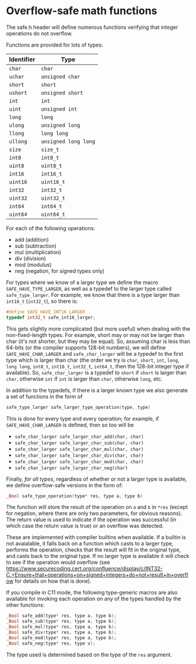 # Overflow-safe math functions

The safe.h header will define numerous functions verifying that
integer operations do not overflow.

Functions are provided for lots of types:

| Identifier | Type                 |
| ---------- | -------------------- |
| `char`     | `char`               |
| `uchar`    | `unsigned char`      |
| `short`    | `short`              |
| `ushort`   | `unsigned short`     |
| `int`      | `int`                |
| `uint`     | `unsigned int`       |
| `long`     | `long`               |
| `ulong`    | `unsigned long`      |
| `llong`    | `long long`          |
| `ullong`   | `unsigned long long` |
| `size`     | `size_t`             |
| `int8`     | `int8_t`             |
| `uint8`    | `uint8_t`            |
| `int16`    | `int16_t`            |
| `uint16`   | `uint16_t`           |
| `int32`    | `int32_t`            |
| `uint32`   | `uint32_t`           |
| `int64`    | `int64_t`            |
| `uint64`   | `uint64_t`           |

For each of the following operations:

 * add (addition)
 * sub (subtraction)
 * mul (multiplication)
 * div (division)
 * mod (modulus)
 * neg (negation, for signed types only)

For types where we know of a larger type we define the macro
`SAFE_HAVE_TYPE_LARGER`, as well as a typedef to the larger type
called `safe_type_larger`.  For example, we know that there is a type
larger than `int16_t` (`int32_t`), so there is:

```C
#define SAFE_HAVE_INT16_LARGER
typedef int32_t safe_int16_larger;
```

This gets slightly more complicated (but more useful) when dealing
with the non-fixed-length types.  For example, short may or may not be
larger than char (it's not shorter, but they may be equal).  So,
assuming char is less than 64-bits (or the compiler supports 128-bit
numbers), we will define `SAFE_HAVE_CHAR_LARGER` and
`safe_char_larger` will be a typedef to the first type which is larger
than char (the order we try is `char`, `short`, `int`, `long`, `long
long`, `int8_t`, `int16_t`, `int32_t`, `int64_t`, then the 128-bit
integer type if available).  So, `safe_char_larger` is a typedef to
`short` if `short` is larger than `char`, otherwise `int` if `int` is
larger than `char`, otherwise `long`, etc.

In addition to the typedefs, if there is a larger known type we
also generate a set of functions in the form of

```C
safe_type_larger safe_larger_type_operation(type, type)
```

This is done for every type and every operation; for example, if
`SAFE_HAVE_CHAR_LARGER` is defined, then so too will be

 * `safe_char_larger safe_larger_char_add(char, char)`
 * `safe_char_larger safe_larger_char_sub(char, char)`
 * `safe_char_larger safe_larger_char_mul(char, char)`
 * `safe_char_larger safe_larger_char_div(char, char)`
 * `safe_char_larger safe_larger_char_mod(char, char)`
 * `safe_char_larger safe_larger_char_neg(char)`

Finally, *for all types*, regardless of whether or not a larger
type is available, we define overflow-safe versions in the form of:

```C
_Bool safe_type_operation(type* res, type a, type b)
```

The function will store the result of the operation on `a` and `b` in
`*res` (except for negation, where there are only two parameters, for
obvious reasons).  The return value is used to indicate if the
operation was successful (in which case the return value is true) or
an overflow was detected.

These are implemented with compiler builtins when available.  If a
builtin is not avaialable, it falls back on a function which casts
to a larger type, performs the operation, checks that the result
will fit in the original type, and casts back to the original type.
If no larger type is available it will check to see if the
operation would overflow (see
https://www.securecoding.cert.org/confluence/display/c/INT32-C.+Ensure+that+operations+on+signed+integers+do+not+result+in+overflow
for details on how that is done).

If you compile in C11 mode, the following type-generic macros are also
available for invoking each operation on any of the types handled by
the other functions:

```C
_Bool safe_add(type* res, type a, type b);
_Bool safe_sub(type* res, type a, type b);
_Bool safe_mul(type* res, type a, type b);
_Bool safe_div(type* res, type a, type b);
_Bool safe_mod(type* res, type a, type b);
_Bool safe_neg(type* res, type v);
```

The type used is determined based on the type of the `res` argument.
